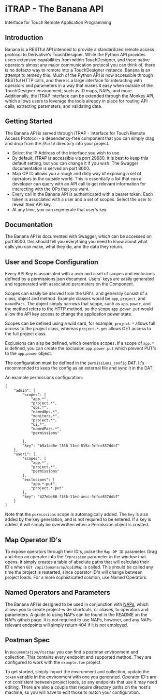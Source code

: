 # iTRAP - The Banana API
 Interface for Touch Remote Application Programming

## Introduction
Banana is a RESTful API intended to provide a standardized remote access protocol to Derivative's TouchDesigner. While the Python API provides users extensive capabilities from within TouchDesigner, and there native operators almost any major communication protocol you can think of, there is no defacto way to remote into a TouchDesigner instance. Banana is an attempt to remedy this. Much of the Python API is now accessible through RESTful HTTP calls, and there is a large interface for interacting with operators and parameters in a way that makes it easy when outside of the TouchDesigner environment, such as ID maps, NAPs, and more. Additionally, the iTRAP interface can be extended through the Monkey API, which allows users to leverage the tools already in place for routing API calls, extracting parameters, and validating data.

## Getting Started 
The Banana API is served through iTRAP - Interface for Touch Remote Access Protocol - a dependency-free component that you can simply drag and drop from the `/Build` directory into your project.

- Select the IP Address of the interface you wish to use.
- By default, iTRAP is accessible via port 29980. It is best to keep this default setting, but you can change it if you wish. The Swagger documentation is served on port 8000.
- Map OP ID allows you a rough and dirty way of exposing a set of operators to the outside world. This is essentially a list that can a developer can query with an API call to get relevant information for interacting with the OPs that you want.
- Every call in the Banana API is authenticated with a bearer token. Each token is associated with a user and a set of scopes. Select the user to reveal their API key.
- At any time, you can regenerate that user's key.

## Documentation
The Banana API is documented with Swagger, which can be accessed on port 8000. this should tell you everything you need to know about what calls you can make, what they do, and the data they return.

## User and Scope Configuration
Every API Key is associated with a user and a set of scopes and exclusions defined by a permissions.json document. Users' keys are easily generated and regenerated with associated parameters on the Component.

Scopes can easily be derived from the URI's, and generally consist of a class, object and method. Example classes would be `app`, `project`, and `namedPars`. The object simply narrows that scope, such as `app.power`, and the method refers to the HTTP method, so the scope `app.power.put` would allow the API key access to change the application power state.

Scopes can be defined using a wild card, for example, `project.*` allows full access to the project class, whereas `project.*.get` allows GET access to the full project class.

Exclusions can also be defined, which override scopes. If a scope of `app.*` is defined, you can create the exclusion `app.power.put` which prevent PUT's to the `app.power` object.

The configuration must be defined in the `permissions_config` DAT. It's recommended to keep the config as an external file and sync it in the DAT.

An example permissions configuration:
```
{
	"admin": {
		"scopes": [
			"app.*",
			"project.*",
			"ops.*",
			"namedOps.*",
			"monitors.*",
			"project.*",
			"ui.*",
			"namedPars.*",
			"permissions"

		],
		"key": "b9a1ad0e-f386-11ed-815a-9cfce837ddb7"
	},
	"user1": {
		"scopes": [
			"app.*",
			"project.*",
			"permissions"
		],
		"exclusions": [
			"app.*.put",
			"project.*.put"
		],
		"key": "427ebe80-f386-11ed-aecc-9cfce837ddb7"
	}
}
```

Note that the `permissions` scope is automagically added. The `key` is also added by the key generation, and is not required to be entered. If a key is added, it will simply be overwritten when a Permission object is created.

## Map Operator ID's
To expose operators through their ID's, pulse the `Map OP ID` parameter. Drag and drop an operator into the `Expression` parameter in the window that opens. It simply creates a table of absolute paths that will calculate their ID's when `GET /api/banana/op/opIdMap` is called. This should be called any time the project is restarted, since operator ID's will change between project loads. For a more sophisticated solution, use Named Operators.

## Named Operators and Parameters
The Banana API is designed to be used in conjunction with [NAPs](https://github.com/Ethereotek/NAPs), which allows you to create project-wide shortcuts, or aliases, to operators and parameters. A guide to using NAPs can be found in the README on the NAPs github page. It is not required to use NAPs, however, and any NAPs relevant endpoints will simply return 404 if it is not employed.

## Postman Spec
In *`Documentation/Postman`* you can find a postman environment and collection. This contains every endpoint and supported method. They are configured to work with the `example.toe` project.

To get started, simply import the environment and collection, update the `token` variable in the environment with one you generated. Operator ID's are not consistent between project loads, so any endpoints that use it may need editing. There are also a couple that require directory paths on the host's machine, so you will have to edit those to match your configuration.
